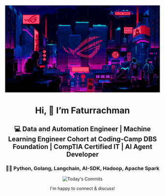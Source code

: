 <div align="center">
  
  ![Banner GIF](images/desktop-neon-gaming.gif)

  # Hi, 👋 I’m Faturrachman

  ## 💻 Data and Automation Engineer | Machine Learning Engineer Cohort at Coding-Camp DBS Foundation | CompTIA Certified IT | AI Agent Developer

  ### 👩‍💻 Python, Golang, Langchain, AI-SDK, Hadoop, Apache Spark

  <!-- TODAY_COMMITS: 22 -->
  ![Today's Commits](https://img.shields.io/badge/Today's%20Commits-22-blue)

  I'm happy to connect & discuss!
</div>
